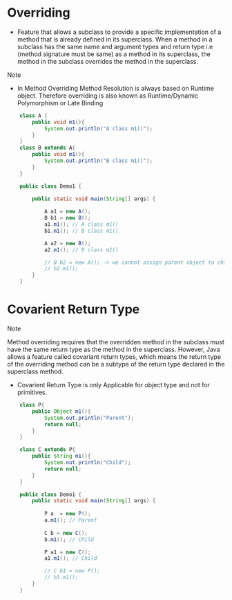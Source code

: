 # Overriding

* Feature that allows a subclass to provide a specific implementation of a method that is already defined in its superclass. When a method in a subclass has the same name and argument types and return type i.e (method signature must be same) as a method in its superclass, the method in the subclass overrides the method in the superclass.

>[!Note]
>   * In Method Overriding Method Resolution is always based on Runtime object. Therefore overriding is also known as Runtime/Dynamic Polymorphism or Late Binding
```java
    class A {
        public void m1(){
            System.out.println("A class m1()");
        }
    }
    class B extends A{
        public void m1(){
            System.out.println("B class m1()");
        }
    }

    public class Demo1 {

        public static void main(String[] args) {
            
            A a1 = new A();
            B b1 = new B();
            a1.m1(); // A class m1()
            b1.m1(); // B class m1() 

            A a2 = new B();
            a2.m1(); // B class m1()

            // B b2 = new A(); -> we cannot assign parent object to child class
            // b2.m1();
        }    
    }
```

# Covarient Return Type

> [!Note]
> Method overriding requires that the overridden method in the subclass must have the same return type as the method in the superclass. However, Java allows a feature called covariant return types, which means the return type of the overriding method can be a subtype of the return type declared in the superclass method.
>   * Covarient Return Type is only Applicable for object type and not for primitives.

```java
    class P{
        public Object m1(){
            System.out.println("Parent");
            return null;
        } 
    }

    class C extends P{    
        public String m1(){
            System.out.println("Child");
            return null;
        }
    }

    public class Demo1 {
        public static void main(String[] args) {
            
            P a  = new P();
            a.m1(); // Parent
            
            C b = new C();
            b.m1(); // Child

            P a1 = new C();
            a1.m1(); // Child

            // C b1 = new P();
            // b1.m1();
        }
    }
```